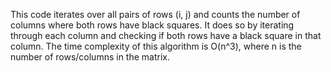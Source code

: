 This code iterates over all pairs of rows (i, j) and counts the number of columns where both rows have black squares. It does so by iterating through each column and checking if both rows have a black square in that column. The time complexity of this algorithm is O(n^3), where n is the number of rows/columns in the matrix.